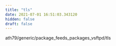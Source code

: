 ```yaml
---
title: "tls"
date: 2021-07-01 16:51:03.343120
hidden: false
draft: false
---
```


ath79/generic/package_feeds_packages_vsftpd/tls

